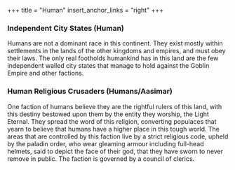 +++
title = "Human"
insert_anchor_links = "right"
+++

### Independent City States (Human)
Humans are not a dominant race in this continent. They exist mostly within settlements in the lands of the other kingdoms and empires, and must obey their laws. The only real footholds humankind has in this land are the few independent walled city states that manage to hold against the Goblin Empire and other factions.

### Human Religious Crusaders (Humans/Aasimar)
One faction of humans believe they are the rightful rulers of this land, with this destiny bestowed upon them by the entity they worship, the Light Eternal. They spread the word of this religion, converting populaces that yearn to believe that humans have a higher place in this tough world. The areas that are controlled by this faction live by a strict religious code, upheld by the paladin order, who wear gleaming armour including full-head helmets, said to depict the face of their god, that they have sworn to never remove in public. The faction is governed by a council of clerics.
